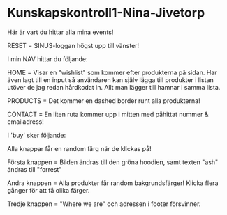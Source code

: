 # Kunskapskontroll1-Nina-Jivetorp

Här är vart du hittar alla mina events! 

RESET = SINUS-loggan högst upp till vänster!

I min NAV hittar du följande: 

HOME = Visar en "wishlist" som kommer efter produkterna på sidan. Har även lagt till en input så användaren kan själv lägga till produkter i listan utöver de jag redan hårdkodat in. Allt man lägger till hamnar i samma lista. 

PRODUCTS =  Det kommer en dashed border runt alla produkterna! 

CONTACT = En liten ruta kommer upp i mitten med påhittat nummer & emailadress! 

I 'buy' sker följande: 

Alla knappar får en random färg när de klickas på! 

Första knappen = Bilden ändras till den gröna hoodien, samt texten "ash" ändras till "forrest" 

Andra knappen = Alla produkter får random bakgrundsfärger! Klicka flera gånger för att få olika färger. 

Tredje knappen = "Where we are" och adressen i footer försvinner.  